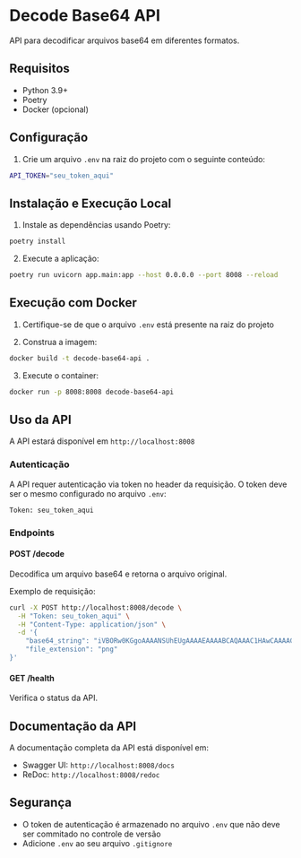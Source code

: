 # Decode Base64 API

API para decodificar arquivos base64 em diferentes formatos.

## Requisitos

- Python 3.9+
- Poetry
- Docker (opcional)

## Configuração

1. Crie um arquivo `.env` na raiz do projeto com o seguinte conteúdo:
```bash
API_TOKEN="seu_token_aqui"
```

## Instalação e Execução Local

1. Instale as dependências usando Poetry:
```bash
poetry install
```

2. Execute a aplicação:
```bash
poetry run uvicorn app.main:app --host 0.0.0.0 --port 8008 --reload
```

## Execução com Docker

1. Certifique-se de que o arquivo `.env` está presente na raiz do projeto

2. Construa a imagem:
```bash
docker build -t decode-base64-api .
```

3. Execute o container:
```bash
docker run -p 8008:8008 decode-base64-api
```

## Uso da API

A API estará disponível em `http://localhost:8008`

### Autenticação

A API requer autenticação via token no header da requisição. O token deve ser o mesmo configurado no arquivo `.env`:

```
Token: seu_token_aqui
```

### Endpoints

#### POST /decode
Decodifica um arquivo base64 e retorna o arquivo original.

Exemplo de requisição:
```bash
curl -X POST http://localhost:8008/decode \
  -H "Token: seu_token_aqui" \
  -H "Content-Type: application/json" \
  -d '{
    "base64_string": "iVBORw0KGgoAAAANSUhEUgAAAAEAAAABCAQAAAC1HAwCAAAAC0lEQVR42mNk+A8AAQUBAScY42YAAAAASUVORK5CYII=",
    "file_extension": "png"
}'
```

#### GET /health
Verifica o status da API.

## Documentação da API

A documentação completa da API está disponível em:
- Swagger UI: `http://localhost:8008/docs`
- ReDoc: `http://localhost:8008/redoc`

## Segurança

- O token de autenticação é armazenado no arquivo `.env` que não deve ser commitado no controle de versão
- Adicione `.env` ao seu arquivo `.gitignore` 